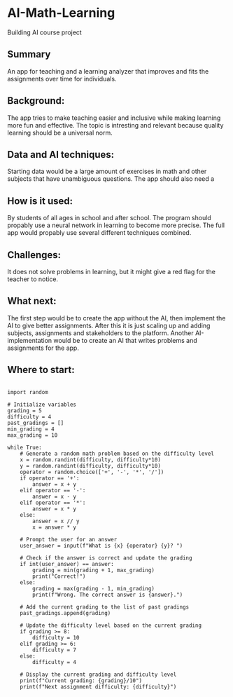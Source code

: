 # AI-Math-Learning

Building AI course project

## Summary

An app for teaching and a learning analyzer that improves and fits the assignments over time for individuals.

## Background:

The app tries to make teaching easier and inclusive while making learning more fun and effective.
The topic is intresting and relevant because quality learning should be a universal norm.

## Data and AI techniques:

Starting data would be a large amount of exercises in math and other subjects that have unambiguous questions.
The app should also need a 

## How is it used:

By students of all ages in school and after school. The program should propably use a neural network in learning to become more precise.
The full app would propably use several different techniques combined.

## Challenges:

It does not solve problems in learning, but it might give a red flag for the teacher to notice.

## What next:

The first step would be to create the app without the AI, then implement the AI to give better assignments.
After this it is just scaling up and adding subjects, assignments and stakeholders to the platform.
Another AI-implementation would be to create an AI that writes problems and assignments for the app.

## Where to start:

```

import random

# Initialize variables
grading = 5
difficulty = 4
past_gradings = []
min_grading = 4
max_grading = 10

while True:
    # Generate a random math problem based on the difficulty level
    x = random.randint(difficulty, difficulty*10)
    y = random.randint(difficulty, difficulty*10)
    operator = random.choice(['+', '-', '*', '/'])
    if operator == '+':
        answer = x + y
    elif operator == '-':
        answer = x - y
    elif operator == '*':
        answer = x * y
    else:
        answer = x // y
        x = answer * y

    # Prompt the user for an answer
    user_answer = input(f"What is {x} {operator} {y}? ")

    # Check if the answer is correct and update the grading
    if int(user_answer) == answer:
        grading = min(grading + 1, max_grading)
        print("Correct!")
    else:
        grading = max(grading - 1, min_grading)
        print(f"Wrong. The correct answer is {answer}.")

    # Add the current grading to the list of past gradings
    past_gradings.append(grading)

    # Update the difficulty level based on the current grading
    if grading >= 8:
        difficulty = 10
    elif grading >= 6:
        difficulty = 7
    else:
        difficulty = 4

    # Display the current grading and difficulty level
    print(f"Current grading: {grading}/10")
    print(f"Next assignment difficulty: {difficulty}")

```
